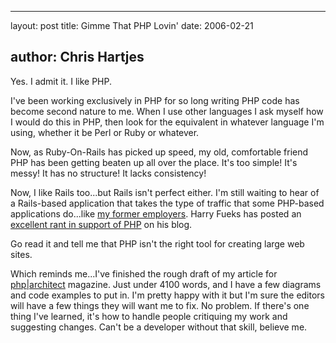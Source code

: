 <hr />

<p>layout: post
title: Gimme That PHP Lovin'
date: 2006-02-21</p>

<h2>author: Chris Hartjes</h2>

<p>Yes.  I admit it.  I like PHP.</p>

<p>I've been working exclusively in PHP for so long writing PHP code has become second nature to me.  When I use other languages I ask myself how I would do this in PHP, then look for the equivalent in whatever language I'm using, whether it be Perl or Ruby or whatever.</p>

<p>Now, as Ruby-On-Rails has picked up speed, my old, comfortable friend PHP has been getting beaten up all over the place.  It's too simple!  It's messy!  It has no structure!  It lacks consistency!</p>

<p>Now, I like Rails too...but Rails isn't perfect either.  I'm still waiting to hear of a Rails-based application that takes the type of traffic that some PHP-based applications do...like <a href="http://www.sexsearch.com">my former employers</a>.  Harry Fueks has posted an <a href="http://www.sitepoint.com/blogs/2006/02/21/a-pro-php-rant/">excellent rant in support of PHP</a> on his blog.</p>

<p>Go read it and tell me that PHP isn't the right tool for creating large web sites.</p>

<p>Which reminds me...I've finished the rough draft of my article for <a href="http://www.phparch.com">php|architect</a> magazine.  Just under 4100 words, and I have a few diagrams and code examples to put in.  I'm pretty happy with it but I'm sure the editors will have a few things they will want me to fix.  No problem.  If there's one thing I've learned, it's how to handle people critiquing my work and suggesting changes.  Can't be a developer without that skill, believe me.</p>
